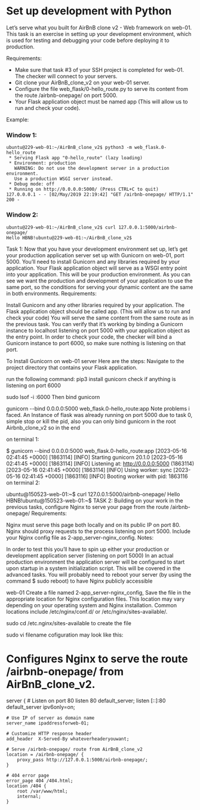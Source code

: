 # Set up development with Python
Let’s serve what you built for AirBnB clone v2 - Web framework on web-01. This task is an exercise in setting up your development environment, which is used for testing and debugging your code before deploying it to production.

Requirements:
- Make sure that task #3 of your SSH project is completed for web-01. The checker will connect to your servers.
- Git clone your AirBnB_clone_v2 on your web-01 server.
- Configure the file web_flask/0-hello_route.py to serve its content from the route /airbnb-onepage/ on port 5000.
- Your Flask application object must be named app (This will allow us to run and check your code).

Example:
### Window 1:
```
ubuntu@229-web-01:~/AirBnB_clone_v2$ python3 -m web_flask.0-hello_route
 * Serving Flask app "0-hello_route" (lazy loading)
 * Environment: production
   WARNING: Do not use the development server in a production environment.
   Use a production WSGI server instead.
 * Debug mode: off
 * Running on http://0.0.0.0:5000/ (Press CTRL+C to quit)
127.0.0.0.1 - - [02/May/2019 22:19:42] "GET /airbnb-onepage/ HTTP/1.1" 200 -
```
### Window 2:
```
ubuntu@229-web-01:~/AirBnB_clone_v2$ curl 127.0.0.1:5000/airbnb-onepage/
Hello HBNB!ubuntu@229-web-01:~/AirBnB_clone_v2$
```

Task 1: Now that you have your development environment set up, let’s get your production application server set up with Gunicorn on web-01, port 5000. You’ll need to install Gunicorn and any libraries required by your application. Your Flask application object will serve as a WSGI entry point into your application. This will be your production environment. As you can see we want the production and development of your application to use the same port, so the conditions for serving your dynamic content are the same in both environments.
Requirements:

Install Gunicorn and any other libraries required by your application. The Flask application object should be called app. (This will allow us to run and check your code) You will serve the same content from the same route as in the previous task. You can verify that it’s working by binding a Gunicorn instance to localhost listening on port 5000 with your application object as the entry point. In order to check your code, the checker will bind a Gunicorn instance to port 6000, so make sure nothing is listening on that port.

To Install Gunicorn on web-01 server Here are the steps:
Navigate to the project directory that contains your Flask application.

run the following command:
pip3 install gunicorn
check if anything is listening on port 6000

sudo lsof -i :6000
Then bind gunicorn

gunicorn --bind 0.0.0.0:5000 web_flask.0-hello_route:app
Note problems i faced. An Instance of flask was already running on port 5000 due to task 0, simple stop or kill the pid, also you can only bind gunicorn in the root Airbnb_clone_v2 so in the end

on terminal 1:

$ gunicorn --bind 0.0.0.0:5000 web_flask.0-hello_route:app
[2023-05-16 02:41:45 +0000] [1863114] [INFO] Starting gunicorn 20.1.0
[2023-05-16 02:41:45 +0000] [1863114] [INFO] Listening at: http://0.0.0.0:5000 (1863114)
[2023-05-16 02:41:45 +0000] [1863114] [INFO] Using worker: sync
[2023-05-16 02:41:45 +0000] [1863116] [INFO] Booting worker with pid: 1863116
on terminal 2:

ubuntu@150523-web-01:~$ curl 127.0.0.1:5000/airbnb-onepage/
Hello HBNB!ubuntu@150523-web-01:~$
TASK 2: Building on your work in the previous tasks, configure Nginx to serve your page from the route /airbnb-onepage/
Requirements:

Nginx must serve this page both locally and on its public IP on port 80. Nginx should proxy requests to the process listening on port 5000. Include your Nginx config file as 2-app_server-nginx_config. Notes:

In order to test this you’ll have to spin up either your production or development application server (listening on port 5000) In an actual production environment the application server will be configured to start upon startup in a system initialization script. This will be covered in the advanced tasks. You will probably need to reboot your server (by using the command $ sudo reboot) to have Nginx publicly accessible

web-01 Create a file named 2-app_server-nginx_config, Save the file in the appropriate location for Nginx configuration files. This location may vary depending on your operating system and Nginx installation. Common locations include /etc/nginx/conf.d/ or /etc/nginx/sites-available/.

sudo cd  /etc.nginx/sites-available
to create the file

sudo vi filename
cofiguration may look like this:

# Configures Nginx to serve the route /airbnb-onepage/ from AirBnB_clone_v2.

server {
    # Listen on port 80
    listen      80 default_server;
    listen      [::]:80 default_server ipv6only=on;

    # Use IP of server as domain name
    server_name ipaddressforweb-01;

    # Customize HTTP response header
    add_header  X-Served-By whateverheaderyouwant;

    # Serve /airbnb-onepage/ route from AirBnB_clone_v2
    location = /airbnb-onepage/ {
        proxy_pass http://127.0.0.1:5000/airbnb-onepage/;
    }

    # 404 error page
    error_page 404 /404.html;
    location /404 {
        root /var/www/html;
        internal;
    }

